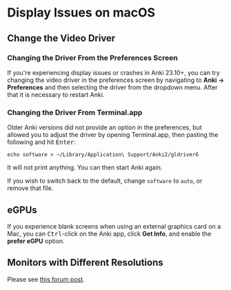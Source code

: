 # Display Issues on macOS

<!-- toc -->

## Change the Video Driver

### Changing the Driver From the Preferences Screen

If you're experiencing display issues or crashes in Anki 23.10+, you can try
changing the video driver in the preferences screen by navigating to **Anki →
Preferences** and then selecting the driver from the dropdown menu. After that it
is necessary to restart Anki.

### Changing the Driver From Terminal.app

Older Anki versions did not provide an option in the preferences, but allowed
you to adjust the driver by opening Terminal.app, then pasting the following and hit <kbd>Enter</kbd>:

```
echo software > ~/Library/Application\ Support/Anki2/gldriver6
```

It will not print anything. You can then start Anki again.

If you wish to switch back to the default, change `software` to `auto`, or
remove that file.

## eGPUs

If you experience blank screens when using an external graphics card on a Mac, you can <kbd>Ctrl</kbd>-click on the Anki app, click **Get Info**, and enable the **prefer eGPU** option.

## Monitors with Different Resolutions

Please see [this forum post](https://forums.ankiweb.net/t/mac-known-issues-wording-suggestion/7331).
